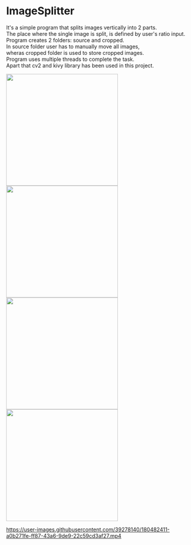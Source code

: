 # ImageSplitter  
It's a simple program that splits images vertically into 2 parts.  
The place where the single image is split, is defined by user's ratio input.  
Program creates 2 folders: source and cropped.  
In source folder user has to manually move all images,  
wheras cropped folder is used to store cropped images.  
Program uses multiple threads to complete the task.  
Apart that cv2 and kivy library has been used in this project.  




<img src="https://user-images.githubusercontent.com/39278140/180518214-8d8be19d-e93c-4cc3-acc0-e07dce84f4fc.png"  width="300"  />
<img src="https://user-images.githubusercontent.com/39278140/180518797-22c23674-7da9-442f-b9e7-ebbf13d24907.png"  width="300"  />
<img src="https://user-images.githubusercontent.com/39278140/180519005-37e89402-93ec-481a-8e0a-a7965a33e8b0.png"  width="300"  />
<img src="https://user-images.githubusercontent.com/39278140/180519016-e56476a7-f8e7-4f18-adcf-83f908c585af.png"  width="300"  />





https://user-images.githubusercontent.com/39278140/180482411-a0b271fe-ff87-43a6-9de9-22c59cd3af27.mp4

